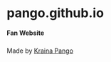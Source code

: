 # <b>pango.github.io</b>
<b>Fan Website</b>
###
Made by [Kraina Pango](https://youtube.com/c/KrainaPango)
